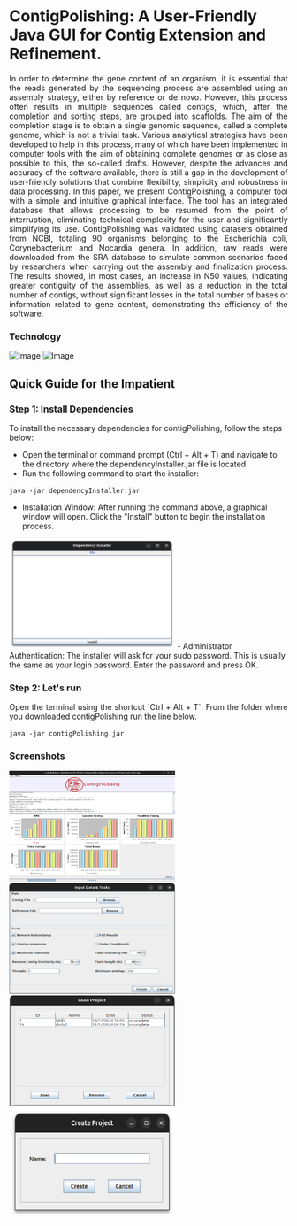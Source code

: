 # ContigPolishing: A User-Friendly Java GUI for Contig Extension and Refinement.
<p align="justify"> In order to determine the gene content of an organism, it is essential that the reads generated by the sequencing process are assembled using an assembly strategy, either by reference or de novo. However, this process often results in multiple sequences called contigs, which, after the completion and sorting steps, are grouped into scaffolds. The aim of the completion stage is to obtain a single genomic sequence, called a complete genome, which is not a trivial task. Various analytical strategies have been developed to help in this process, many of which have been implemented in computer tools with the aim of obtaining complete genomes or as close as possible to this, the so-called drafts. However, despite the advances and accuracy of the software available, there is still a gap in the development of user-friendly solutions that combine flexibility, simplicity and robustness in data processing. In this paper, we present ContigPolishing, a computer tool with a simple and intuitive graphical interface. The tool has an integrated database that allows processing to be resumed from the point of interruption, eliminating technical complexity for the user and significantly simplifying its use. ContigPolishing was validated using datasets obtained from NCBI, totaling 90 organisms belonging to the Escherichia coli, Corynebacterium and Nocardia genera. In addition, raw reads were downloaded from the SRA database to simulate common scenarios faced by researchers when carrying out the assembly and finalization process. The results showed, in most cases, an increase in N50 values, indicating greater contiguity of the assemblies, as well as a reduction in the total number of contigs, without significant losses in the total number of bases or information related to gene content, demonstrating the efficiency of the software.</p>

### Technology
<image src="https://github.com/allanverasce/allanverasce/assets/25986290/e9eef5db-3d9e-419d-bc31-c29c16076146" alt="Image" width="50"/>
<image src="https://github.com/allanverasce/allanverasce/assets/25986290/3f178481-786d-4e6f-b46f-7e10732e9ca8" alt="Image" width="50"/>


## Quick Guide for the Impatient

### Step 1: Install Dependencies
To install the necessary dependencies for contigPolishing, follow the steps below:
- Open the terminal or command prompt (Ctrl + Alt + T) and navigate to the directory where the dependencyInstaller.jar file is located.
- Run the following command to start the installer:

```
java -jar dependencyInstaller.jar
```

- Installation Window: After running the command above, a graphical window will open. Click the "Install" button to begin the installation process.
<img src="screenshots/Install.png" alt="Install" width="300" height="200" />
- Administrator Authentication: The installer will ask for your sudo password. This is usually the same as your login password. Enter the password and press OK.


### Step 2: Let's run
<p align="justify">Open the terminal using the shortcut `Ctrl + Alt + T`. From the folder where you downloaded contigPolishing run the line below.</p>

```
java -jar contigPolishing.jar
```

### Screenshots
<img src="screenshots/StartWindow.png" alt="StartWindow" width="300" height="200" /> <img src="screenshots/DataandParameters.png" alt="DataandParameters" width="300" height="200" /> <img src="screenshots/LoadWindow.png" alt="LoadWindow" width="300" height="200" /> <img src="screenshots/createProject.png" alt="createProject" width="300" height="200" /> 





